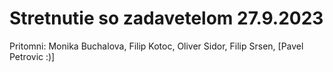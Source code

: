 # Stretnutie so zadavetelom 27.9.2023
Pritomni: Monika Buchalova, Filip Kotoc, Oliver Sidor, Filip Srsen, [Pavel Petrovic :)]
